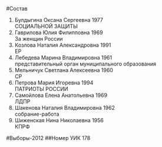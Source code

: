 #Состав
1. Булдыгина Оксана Сергеевна 1977   
    СОЦИАЛЬНОЙ ЗАЩИТЫ
2. Гаврилова Юлия Филипповна 1969   
    За женщин России
3. Козлова Наталия Александровна 1991   
    ЕР
4. Лебедева Марина Владимировна 1961   
    представительный орган муниципального образования
5. Мельничук Светлана Алексеевна 1960   
    СР
6. Петрова Мария Игоревна 1994   
    ПАТРИОТЫ РОССИИ
7. Самойлова Елена Анатольевна 1969   
    ЛДПР
8. Шакенова Наталия Владимировна 1962   
    собрание-работа
9. Шиженская Нина Николаевна 1956   
    КПРФ

#Выборы-2012
##Номер УИК
178